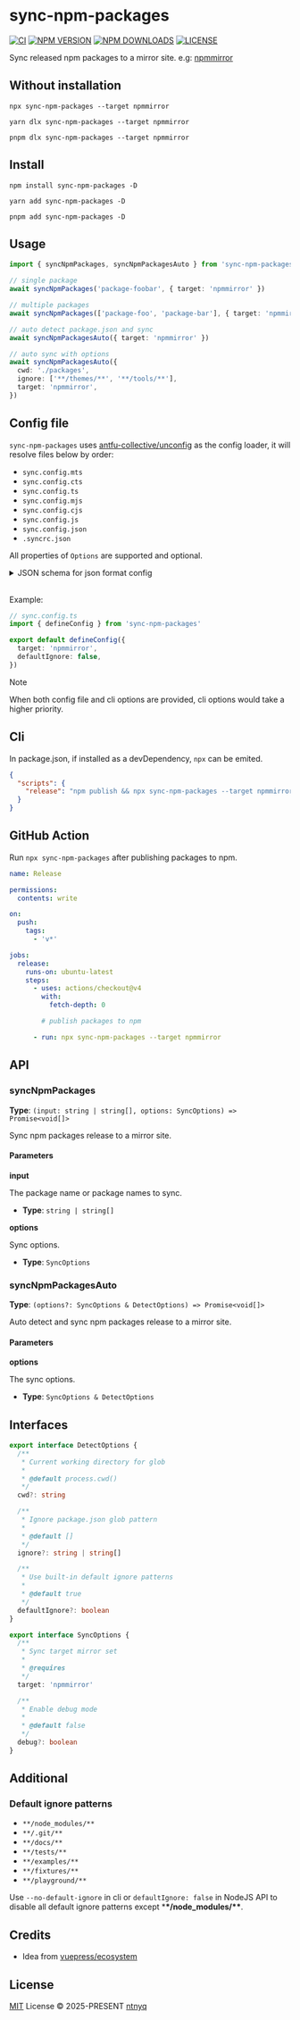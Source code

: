 # sync-npm-packages

[![CI](https://github.com/ntnyq/sync-npm-packages/workflows/CI/badge.svg)](https://github.com/ntnyq/sync-npm-packages/actions)
[![NPM VERSION](https://img.shields.io/npm/v/sync-npm-packages.svg)](https://www.npmjs.com/package/sync-npm-packages)
[![NPM DOWNLOADS](https://img.shields.io/npm/dy/sync-npm-packages.svg)](https://www.npmjs.com/package/sync-npm-packages)
[![LICENSE](https://img.shields.io/github/license/ntnyq/sync-npm-packages.svg)](https://github.com/ntnyq/sync-npm-packages/blob/main/LICENSE)

Sync released npm packages to a mirror site. e.g: [npmmirror](https://npmmirror.com/)

## Without installation

```shell
npx sync-npm-packages --target npmmirror
```

```shell
yarn dlx sync-npm-packages --target npmmirror
```

```shell
pnpm dlx sync-npm-packages --target npmmirror
```

## Install

```shell
npm install sync-npm-packages -D
```

```shell
yarn add sync-npm-packages -D
```

```shell
pnpm add sync-npm-packages -D
```

## Usage

```ts
import { syncNpmPackages, syncNpmPackagesAuto } from 'sync-npm-packages'

// single package
await syncNpmPackages('package-foobar', { target: 'npmmirror' })

// multiple packages
await syncNpmPackages(['package-foo', 'package-bar'], { target: 'npmmirror' })

// auto detect package.json and sync
await syncNpmPackagesAuto({ target: 'npmmirror' })

// auto sync with options
await syncNpmPackagesAuto({
  cwd: './packages',
  ignore: ['**/themes/**', '**/tools/**'],
  target: 'npmmirror',
})
```

## Config file

`sync-npm-packages` uses [antfu-collective/unconfig](https://github.com/antfu-collective/unconfig) as the config loader, it will resolve files below by order:

- `sync.config.mts`
- `sync.config.cts`
- `sync.config.ts`
- `sync.config.mjs`
- `sync.config.cjs`
- `sync.config.js`
- `sync.config.json`
- `.syncrc.json`

All properties of `Options` are supported and optional.

<details>
<summary>JSON schema for json format config</summary>

### .syncrc.json

Config in `.syncrc.json`

```json
{
  "$schema": "https://unpkg.com/sync-npm-packages/schemas/syncrc.json"
}
```

</details>

<br>

Example:

```ts
// sync.config.ts
import { defineConfig } from 'sync-npm-packages'

export default defineConfig({
  target: 'npmmirror',
  defaultIgnore: false,
})
```

> [!NOTE]
> When both config file and cli options are provided, cli options would take a higher priority.

## Cli

In package.json, if installed as a devDependency, `npx` can be emited.

```json
{
  "scripts": {
    "release": "npm publish && npx sync-npm-packages --target npmmirror"
  }
}
```

## GitHub Action

Run `npx sync-npm-packages` after publishing packages to npm.

```yaml
name: Release

permissions:
  contents: write

on:
  push:
    tags:
      - 'v*'

jobs:
  release:
    runs-on: ubuntu-latest
    steps:
      - uses: actions/checkout@v4
        with:
          fetch-depth: 0

        # publish packages to npm

      - run: npx sync-npm-packages --target npmmirror
```

## API

### syncNpmPackages

**Type**: `(input: string | string[], options: SyncOptions) => Promise<void[]>`

Sync npm packages release to a mirror site.

#### Parameters

**input**

The package name or package names to sync.

- **Type**: `string | string[]`

**options**

Sync options.

- **Type**: `SyncOptions`

### syncNpmPackagesAuto

**Type**: `(options?: SyncOptions & DetectOptions) => Promise<void[]>`

Auto detect and sync npm packages release to a mirror site.

#### Parameters

**options**

The sync options.

- **Type**: `SyncOptions & DetectOptions`

## Interfaces

```ts
export interface DetectOptions {
  /**
   * Current working directory for glob
   *
   * @default process.cwd()
   */
  cwd?: string

  /**
   * Ignore package.json glob pattern
   *
   * @default []
   */
  ignore?: string | string[]

  /**
   * Use built-in default ignore patterns
   *
   * @default true
   */
  defaultIgnore?: boolean
}

export interface SyncOptions {
  /**
   * Sync target mirror set
   *
   * @requires
   */
  target: 'npmmirror'

  /**
   * Enable debug mode
   *
   * @default false
   */
  debug?: boolean
}
```

## Additional

### Default ignore patterns

- `**/node_modules/**`
- `**/.git/**`
- `**/docs/**`
- `**/tests/**`
- `**/examples/**`
- `**/fixtures/**`
- `**/playground/**`

Use `--no-default-ignore` in cli or `defaultIgnore: false` in NodeJS API to disable all default ignore patterns except \***\*/node_modules/\*\***.

## Credits

- Idea from [vuepress/ecosystem](https://github.com/vuepress/ecosystem/blob/main/scripts/syncNpmmirror.ts)

## License

[MIT](./LICENSE) License © 2025-PRESENT [ntnyq](https://github.com/ntnyq)
